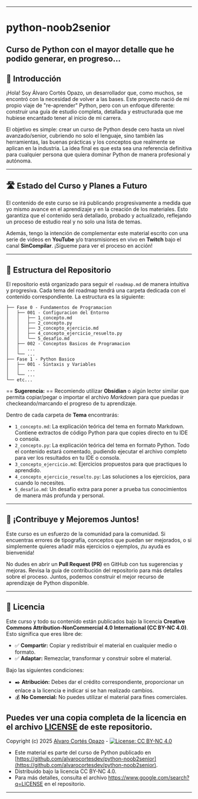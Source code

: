 -----
# python-noob2senior
Curso de Python con el mayor detalle que he podido generar, en progreso...
-----

## 👋 Introducción

¡Hola\! Soy Álvaro Cortés Opazo, un desarrollador que, como muchos, se encontró con la necesidad de volver a las bases. Este proyecto nació de mi propio viaje de "re-aprender" Python, pero con un enfoque diferente: construir una guía de estudio completa, detallada y estructurada que me hubiese encantado tener al inicio de mi carrera.

El objetivo es simple: crear un curso de Python desde cero hasta un nivel avanzado/senior, cubriendo no solo el lenguaje, sino también las herramientas, las buenas prácticas y los conceptos que realmente se aplican en la industria. La idea final es que esta sea una referencia definitiva para cualquier persona que quiera dominar Python de manera profesional y autónoma.

-----

## 🛣️ Estado del Curso y Planes a Futuro

El contenido de este curso se irá publicando progresivamente a medida que yo mismo avance en el aprendizaje y en la creación de los materiales. Esto garantiza que el contenido será detallado, probado y actualizado, reflejando un proceso de estudio real y no solo una lista de temas.

Además, tengo la intención de complementar este material escrito con una serie de videos en **YouTube** y/o transmisiones en vivo en **Twitch** bajo el canal **SinCompilar**. ¡Sígueme para ver el proceso en acción\!

-----

## 📁 Estructura del Repositorio

El repositorio está organizado para seguir el `roadmap.md` de manera intuitiva y progresiva. Cada tema del roadmap tendrá una carpeta dedicada con el contenido correspondiente. La estructura es la siguiente:

```
├── Fase 0 - Fundamentos de Programacion
│   ├── 001 - Configuracion del Entorno
│   │   ├── 1_concepto.md
│   │   ├── 2_concepto.py
│   │   ├── 3_concepto_ejercicio.md
│   │   ├── 4_concepto_ejercicio_resuelto.py
│   │   └── 5_desafio.md
│   ├── 002 - Conceptos Basicos de Programacion
│   │   ...
│   └── ...
├── Fase 1 - Python Basico
│   ├── 001 - Sintaxis y Variables
│   │   ...
│   └── ...
└── etc...
```

== **Sugerencia:** == Recomiendo utilizar **Obsidian** o algún lector similar que permita copiar/pegar o importar el archivo _Markdown_ para que puedas ir checkeando/marcando el progreso de tu aprendizaje.

Dentro de cada carpeta de **Tema** encontrarás:

  * `1_concepto.md`: La explicación teórica del tema en formato Markdown. Contiene extractos de código Python para que copies directo en tu IDE o consola.
  * `2_concepto.py`: La explicación teórica del tema en formato Python. Todo el contenido estará comentado, pudiendo ejecutar el archivo completo para ver los resultados en tu IDE o consola.
  * `3_concepto_ejercicio.md`: Ejercicios propuestos para que practiques lo aprendido.
  * `4_concepto_ejercicio_resuelto.py`: Las soluciones a los ejercicios, para cuando lo necesites.
  * `5_desafio.md`: Un desafío extra para poner a prueba tus conocimientos de manera más profunda y personal.

-----

## 🤝 ¡Contribuye y Mejoremos Juntos\!

Este curso es un esfuerzo de la comunidad para la comunidad. Si encuentras errores de tipografía, conceptos que puedan ser mejorados, o si simplemente quieres añadir más ejercicios o ejemplos, ¡tu ayuda es bienvenida\!

No dudes en abrir un **Pull Request (PR)** en GitHub con tus sugerencias y mejoras. Revisa la guía de contribución del repositorio para más detalles sobre el proceso. Juntos, podemos construir el mejor recurso de aprendizaje de Python disponible.

-----

## 📜 Licencia

Este curso y todo su contenido están publicados bajo la licencia **Creative Commons Attribution-NonCommercial 4.0 International (CC BY-NC 4.0)**.
Esto significa que eres libre de:
  * ✅ **Compartir:** Copiar y redistribuir el material en cualquier medio o formato.
  * ✅ **Adaptar:** Remezclar, transformar y construir sobre el material.

Bajo las siguientes condiciones:
  * ✒️ **Atribución:** Debes dar el crédito correspondiente, proporcionar un enlace a la licencia e indicar si se han realizado cambios.
  * 💰 **No Comercial:** No puedes utilizar el material para fines comerciales.

Puedes ver una copia completa de la licencia en el archivo [LICENSE](https://www.google.com/search?q=LICENSE) de este repositorio.
-----
Copyright (c) 2025 [Alvaro Cortés Opazo](https://alvarocortes.cl/) - [![License: CC BY-NC 4.0](https://img.shields.io/badge/License-CC%20BY--NC%204.0-lightgrey.svg)](https://creativecommons.org/licenses/by-nc/4.0/) 
  * Este material es parte del curso de Python publicado en [https://github.com/alvarocortesdev/python-noob2senior](https://github.com/alvarocortesdev/python-noob2senior).
  * Distribuido bajo la licencia CC BY-NC 4.0.
  * Para más detalles, consulta el archivo https://www.google.com/search?q=LICENSE en el repositorio.
-----
